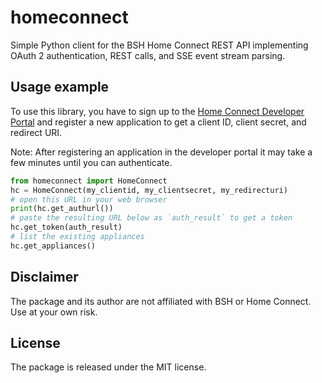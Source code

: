 # homeconnect

Simple Python client for the BSH Home Connect REST API implementing OAuth 2 authentication, REST calls, and SSE event stream parsing.

## Usage example

To use this library, you have to sign up to the [Home Connect Developer Portal](https://developer.home-connect.com/) and register a new application
to get a client ID, client secret, and redirect URI.

Note: After registering an application in the developer portal it may take a few minutes until you can authenticate.

```python
from homeconnect import HomeConnect
hc = HomeConnect(my_clientid, my_clientsecret, my_redirecturi)
# open this URL in your web browser
print(hc.get_authurl())
# paste the resulting URL below as `auth_result` to get a token
hc.get_token(auth_result)
# list the existing appliances
hc.get_appliances()
```

## Disclaimer

The package and its author are not affiliated with BSH or Home Connect. Use at your own risk.

## License

The package is released under the MIT license.
